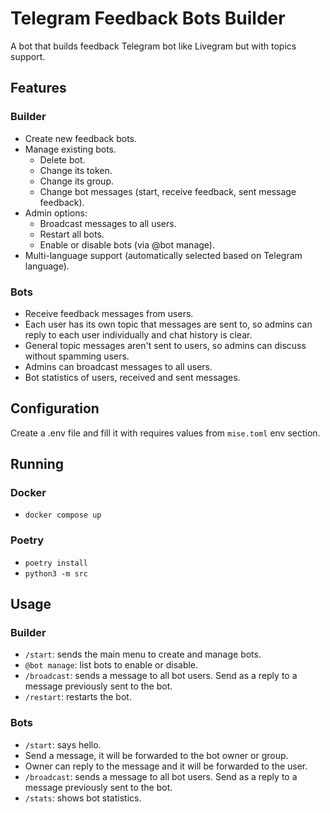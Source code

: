 # Telegram Feedback Bots Builder

A bot that builds feedback Telegram bot like Livegram but with topics support.

## Features

### Builder

- Create new feedback bots.
- Manage existing bots.
    - Delete bot.
    - Change its token.
    - Change its group.
    - Change bot messages (start, receive feedback, sent message feedback).
- Admin options:
    - Broadcast messages to all users.
    - Restart all bots.
    - Enable or disable bots (via @bot manage).
- Multi-language support (automatically selected based on Telegram language).

### Bots

- Receive feedback messages from users.
- Each user has its own topic that messages are sent to, so admins can reply to each user individually and chat history
  is clear.
- General topic messages aren't sent to users, so admins can discuss without spamming users.
- Admins can broadcast messages to all users.
- Bot statistics of users, received and sent messages.

## Configuration

Create a .env file and fill it with requires values from `mise.toml` env section.

## Running

### Docker

- `docker compose up`

### Poetry

- `poetry install`
- `python3 -m src`

## Usage

### Builder

- `/start`: sends the main menu to create and manage bots.
- `@bot manage`: list bots to enable or disable.
- `/broadcast`: sends a message to all bot users. Send as a reply to a message previously sent to the bot.
- `/restart`: restarts the bot.

### Bots

- `/start`: says hello.
- Send a message, it will be forwarded to the bot owner or group.
- Owner can reply to the message and it will be forwarded to the user.
- `/broadcast`: sends a message to all bot users. Send as a reply to a message previously sent to the bot.
- `/stats`: shows bot statistics.
